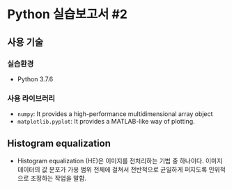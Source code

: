 # Python 실습보고서 #2

## 사용 기술

### 실습환경

- Python 3.7.6

### 사용 라이브러리

- `numpy`: It provides a high-performance multidimensional array object
- `matplotlib.pyplot`: It provides a MATLAB-like way of plotting.

## Histogram equalization

- Histogram equalization (HE)은 이미지를 전처리하는 기법 중 하나이다. 이미지 데이터의 값 분포가 가용 범위 전체에 걸쳐서 전반적으로 균일하게 퍼지도록 인위적으로 조정하는 작업을 말함.

